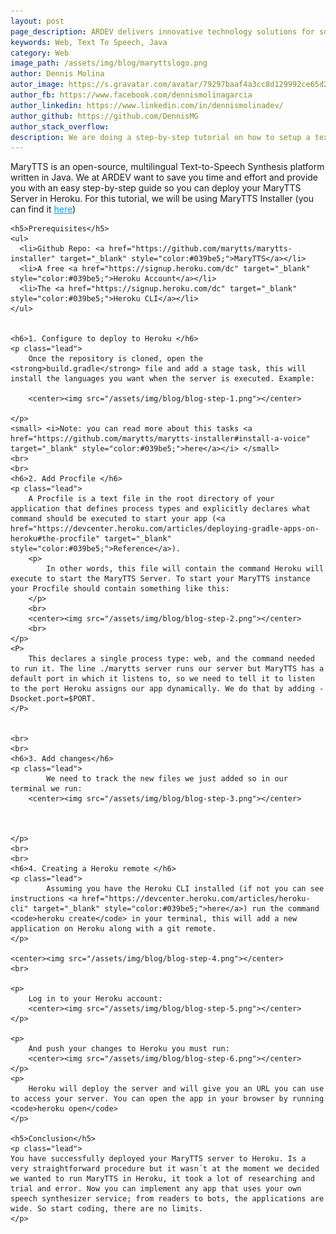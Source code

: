 ```yaml
---
layout: post
page_description: ARDEV delivers innovative technology solutions for solving real-world business challenges.
keywords: Web, Text To Speech, Java
category: Web
image_path: /assets/img/blog/maryttslogo.png
author: Dennis Molina
autor_image: https://s.gravatar.com/avatar/79297baaf4a3cc8d129992ce65d2aef1
author_fb: https://www.facebook.com/dennismolinagarcia
author_linkedin: https://www.linkedin.com/in/dennismolinadev/
author_github: https://github.com/DennisMG
author_stack_overflow:
description: We are doing a step-by-step tutorial on how to setup a text to speech synthesizer server on Heroku.
---
```


<div class="post-entry">
	<p>
		MaryTTS is an open-source, multilingual Text-to-Speech Synthesis platform written in Java. We at ARDEV want to save you time and effort and provide you with an easy step-by-step guide so you can deploy your MaryTTS Server in Heroku. For this tutorial, we will be using MaryTTS Installer (you can find it 
 <a href="https://github.com/marytts/marytts-installer" target="_blank" style="color:#039be5;">here</a>)
	</p>
	
	<h5>Prerequisites</h5>
	<ul>
	  <li>Github Repo: <a href="https://github.com/marytts/marytts-installer" target="_blank" style="color:#039be5;">MaryTTS</a></li>
	  <li>A free <a href="https://signup.heroku.com/dc" target="_blank" style="color:#039be5;">Heroku Account</a></li>
	  <li>The <a href="https://signup.heroku.com/dc" target="_blank" style="color:#039be5;">Heroku CLI</a></li>
	</ul>
	
	
	<h6>1. Configure to deploy to Heroku </h6>
	<p class="lead">
		Once the repository is cloned, open the <strong>build.gradle</strong> file and add a stage task, this will install the languages you want when the server is executed. Example:

		<center><img src="/assets/img/blog/blog-step-1.png"></center>		

	</p>
	<small> <i>Note: you can read more about this tasks <a href="https://github.com/marytts/marytts-installer#install-a-voice" target="_blank" style="color:#039be5;">here</a></i> </small>
	<br>
	<br>
	<h6>2. Add Procfile </h6>
	<p class="lead">
		A Procfile is a text file in the root directory of your application that defines process types and explicitly declares what command should be executed to start your app (<a href="https://devcenter.heroku.com/articles/deploying-gradle-apps-on-heroku#the-procfile" target="_blank" style="color:#039be5;">Reference</a>).
		<p>
			In other words, this file will contain the command Heroku will execute to start the MaryTTS Server. To start your MaryTTS instance your Procfile should contain something like this:
		</p> 
		<br>
		<center><img src="/assets/img/blog/blog-step-2.png"></center>		
		<br>
	</p>
	<P>
		This declares a single process type: web, and the command needed to run it. The line ./marytts server runs our server but MaryTTS has a default port in which it listens to, so we need to tell it to listen to the port Heroku assigns our app dynamically. We do that by adding -Dsocket.port=$PORT.
	</P>
	

	<br>
	<br>
	<h6>3. Add changes</h6>
	<p class="lead">
			We need to track the new files we just added so in our terminal we run:
		<center><img src="/assets/img/blog/blog-step-3.png"></center>
		

		
	</p>
	<br>
	<br>
	<h6>4. Creating a Heroku remote </h6>
	<p class="lead">
			Assuming you have the Heroku CLI installed (if not you can see instructions <a href="https://devcenter.heroku.com/articles/heroku-cli" target="_blank" style="color:#039be5;">here</a>) run the command <code>heroku create</code> in your terminal, this will add a new application on Heroku along with a git remote.
	</p>

	<center><img src="/assets/img/blog/blog-step-4.png"></center>
	<br>

	<p>
		Log in to your Heroku account:
		<center><img src="/assets/img/blog/blog-step-5.png"></center>
	</p>

	<p>
		And push your changes to Heroku you must run:
		<center><img src="/assets/img/blog/blog-step-6.png"></center>
	</p>	
	<p>
		Heroku will deploy the server and will give you an URL you can use to access your server. You can open the app in your browser by running <code>heroku open</code>
	</p>

	<h5>Conclusion</h5>
	<p class="lead">
	You have successfully deployed your MaryTTS server to Heroku. Is a very straightforward procedure but it wasn´t at the moment we decided we wanted to run MaryTTS in Heroku, it took a lot of researching and trial and error. Now you can implement any app that uses your own speech synthesizer service; from readers to bots, the applications are wide. So start coding, there are no limits.
	</p>
</div>